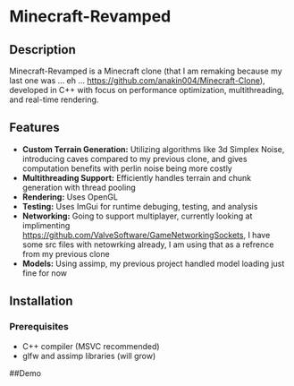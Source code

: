 # Minecraft-Revamped

## Description

Minecraft-Revamped is a Minecraft clone (that I am remaking because my last one was ... eh ... https://github.com/anakin004/Minecraft-Clone), developed in C++ with focus on performance optimization, multithreading, and real-time rendering.

## Features

- **Custom Terrain Generation:** Utilizing algorithms like 3d Simplex Noise, introducing caves compared to my previous clone, and gives computation benefits with perlin noise being more costly
- **Multithreading Support:** Efficiently handles terrain and chunk generation with thread pooling 
- **Rendering:** Uses OpenGL 
- **Testing:** Uses ImGui for runtime debuging, testing, and analysis
- **Networking:** Going to support multiplayer, currently looking at implimenting https://github.com/ValveSoftware/GameNetworkingSockets, I have some src files with netowrking already, I am using that as a refrence from my previous clone
- **Models:** Using assimp, my previous project handled model loading just fine for now

## Installation

### Prerequisites

- C++ compiler (MSVC recommended)
- glfw and assimp libraries (will grow)

##Demo
